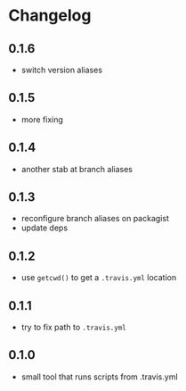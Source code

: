 # Changelog

## 0.1.6

* switch version aliases

## 0.1.5

* more fixing

## 0.1.4

* another stab at branch aliases

## 0.1.3

* reconfigure branch aliases on packagist
* update deps

## 0.1.2

* use ``getcwd()`` to get a ``.travis.yml`` location

## 0.1.1

* try to fix path to ``.travis.yml``

## 0.1.0

* small tool that runs scripts from .travis.yml
